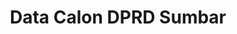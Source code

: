 ---
title: Data Calon DPRD Sumbar
organization: KPU REPUBLIK INDONESIA
notes: Data Calon DPRD Sumbar
resources:
  - name: CSV Data Calon DPRD Sumbar
    url: 'https://github.com/pemiluAPI/pemilu-data/raw/master/calon/2014/dprd_sumbar/calon-dprd_sumbar.csv'
    format: csv
category:
  - Calon
maintainer: ''
maintainer_email: ''
---